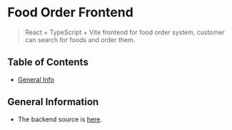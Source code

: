 # Food Order Frontend

>React + TypeScript + Vite frontend for food order system, customer can search for foods and order them.

## Table of Contents

* [General Info](#general-information)

## General Information

* The backend source is [here](https://github.com/phamcanhhung/food-order-backend.git).
